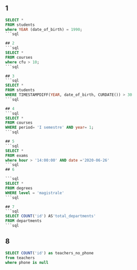 ## 1

````sql
SELECT *
FROM students
where YEAR (date_of_birth) = 1990;
```sql

## 2
```sql
SELECT *
FROM courses
where cfu > 10;
```sql

## 3
```sql
SELECT *
FROM students
WHERE TIMESTAMPDIFF(YEAR, date_of_birth, CURDATE()) > 30
```sql

## 4
```sql
SELECT *
FROM courses
WHERE period= 'I semestre' AND year= 1;
```sql

## 5
```sql
SELECT *
FROM exams
where hour > '14:00:00' AND date ='2020-06-26'
```sql
## 6

```sql
SELECT *
FROM degrees
WHERE level = 'magistrale'
```sql

## 7
```sql
SELECT COUNT('id') AS'total_departments'
FROM departments
```sql
````

## 8

```sql
SELECT COUNT('id') as teachers_no_phone
from teachers
where phone is null
```
